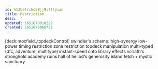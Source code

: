 ```yaml
---
id: h13betrihc58jj9iftlyian
title: Restriction
desc: ''
updated: 1651676910222
created: 1651675066751
---
```




[deck:moxfield.,topdeckControl]
swindler's scheme:
  high-synergy low-power
  timing restriction
  zone restriction
  topdeck manipulation
  multi-typed (dfc, adventure, multitype)
  instant-speed onto library effects
    volrath's stronghold
    academy ruins
    hall of heliod's generosity
    island fetch + mystic sanctuary
